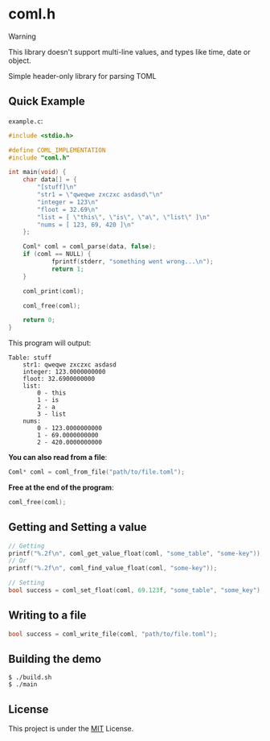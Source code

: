 # coml.h

> [!WARNING]
> This library doesn't support multi-line values, and types like time, date or object.

Simple header-only library for parsing TOML

## Quick Example

`example.c`:
```c
#include <stdio.h>

#define COML_IMPLEMENTATION
#include "coml.h"

int main(void) {
    char data[] = { 
        "[stuff]\n"
        "str1 = \"qweqwe zxczxc asdasd\"\n"
        "integer = 123\n"
        "floot = 32.69\n"
        "list = [ \"this\", \"is\", \"a\", \"list\" ]\n"
        "nums = [ 123, 69, 420 ]\n"
    };

    Coml* coml = coml_parse(data, false);
    if (coml == NULL) {
            fprintf(stderr, "something went wrong...\n");
            return 1;
    }

    coml_print(coml);

    coml_free(coml);

    return 0;
}
```

This program will output:
```
Table: stuff
    str1: qweqwe zxczxc asdasd
    integer: 123.0000000000
    floot: 32.6900000000
    list:
	    0 - this
	    1 - is
	    2 - a
	    3 - list
    nums:
	    0 - 123.0000000000
	    1 - 69.0000000000
	    2 - 420.0000000000
```

**You can also read from a file**:
```c
Coml* coml = coml_from_file("path/to/file.toml");
```

**Free at the end of the program**:
```c
coml_free(coml);
```

## Getting and Setting a value

```c
// Getting
printf("%.2f\n", coml_get_value_float(coml, "some_table", "some-key"));
// Or
printf("%.2f\n", coml_find_value_float(coml, "some-key"));

// Setting
bool success = coml_set_float(coml, 69.123f, "some_table", "some_key");
```

## Writing to a file

```c
bool success = coml_write_file(coml, "path/to/file.toml");
```

## Building the demo

```shell
$ ./build.sh
$ ./main
```

## License

This project is under the [MIT](./LICENSE) License.

